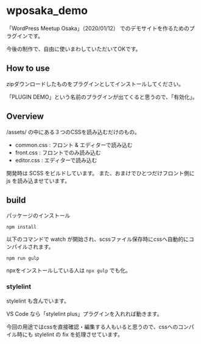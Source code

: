 # wposaka_demo

「WordPress Meetup Osaka」（2020/01/12） でのデモサイトを作るためのプラグインです。

今後の制作で、自由に使いまわしていただいてOKです。


## How to use
zipダウンロードしたものをプラグインとしてインストールしてください。

「PLUGIN DEMO」という名前のプラグインが出てくると思うので、「有効化」。

## Overview
/assets/ の中にある３つのCSSを読み込むだけのもの。

- common.css : フロント & エディターで読み込む
- front.css : フロントでのみ読み込む
- editor.css : エディターで読み込む

開発時は SCSS をビルドしています。
また、おまけでひとつだけフロント側に js を読み込ませています。

## build

パッケージのインストール

```
npm install
```

以下のコマンドで watch が開始され、scssファイル保存時にcssへ自動的にコンパイルされます。

```
npm run gulp
```

npxをインストールしている人は `npx gulp` でも化。

### stylelint

stylelint も含んでいます。

VS Code なら「stylelint plus」プラグインを入れれば動きます。

今回の用途ではcssを直接確認・編集する人もいると思うので、cssへのコンパイル時にも stylelint の fix を処理させています。